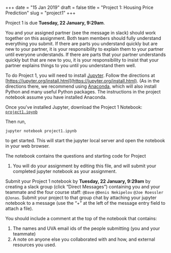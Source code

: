 +++
date = "15 Jan 2019"
draft = false
title = "Project 1: Housing Price Prediction"
slug = "project1"
+++

   <div class="due">
Project 1 is due <b>Tuesday, 22 January, 9:29am</b>.
   </div>

You and your assigned partner (see the message in slack) should work
together on this assignment. Both team members should fully understand
everything you submit.  If there are parts you understand quickly but
are new to your partner, it is your responsibility to explain them to
your partner until everyone understands.  If there are parts that your
partner understands quickly but that are new to you, it is your
responsibility to insist that your partner explains things to you
until you understand them well.

To do Project 1, you will need to install [Jupyter](https://jupyter.org/). Follow the directions at [https://jupyter.org/install.html](https://jupyter.org/install.html). (As in the directions there, we recommend using [Anaconda](https://www.anaconda.com/downloads), which will also install Python and many useful Python packages. The instructions in the project notebook assume you have installed Anaconda.

Once you've installed Jupyter, download the Project 1 Notebook: [`project1.ipynb`](https://github.com/uvammm/uvammm.github.io/raw/master/projects/project1.ipynb)

Then run,
````
jupyter notebook project1.ipynb
````
to get started. This will start the jupyter local server and open the notebook in your web browser. 

The notebook contains the questions and starting code for Project
1. You will do your assignment by editing this file, and will submit
your completed jupyter notebook as your assignment. 

   <div class="yellownote"> 
Submit your Project 1 notebook by <b>Tuesday, 22 January, 9:29am</b> by creating a slack group (click
“Direct Messages”) containing you and your teammate and the four
course staff: `@Dave` `@Denis Nekipelov` `@Joe Roessler` `@Jonas`. Submit your
project to that group chat by attaching your jupyter notebook to a
message (use the “+” at the left of the message entry field to attach
a file).

You should include a comment at the top of the notebook that contains:

1. The names and UVA email ids of the people submitting (you and your teammate)
2. A note on anyone else you collaborated with and how, and external resources you used. 
   </div>
